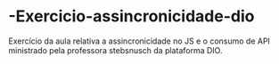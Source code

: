 # -Exercicio-assincronicidade-dio
Exercício da aula relativa a assincronicidade no JS e o consumo de API ministrado pela professora stebsnusch da plataforma DIO.
